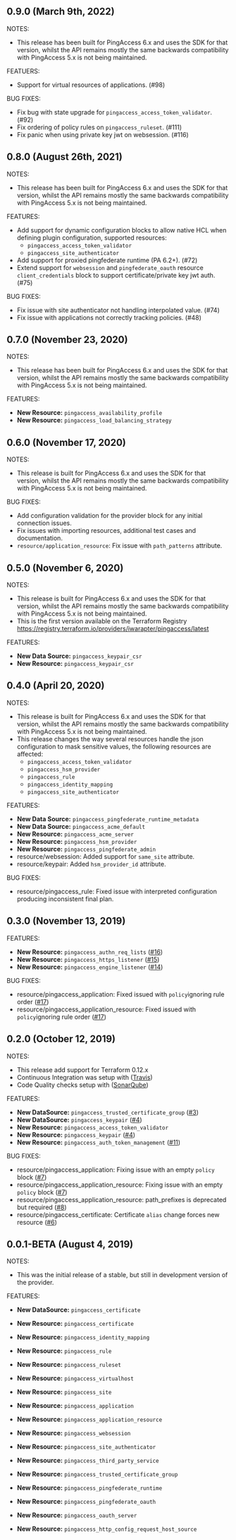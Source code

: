 ## 0.9.0 (March 9th, 2022)

NOTES:

* This release has been built for PingAccess 6.x and uses the SDK for that version, whilst the API remains mostly the same backwards compatibility with PingAccess 5.x is not being maintained.

FEATUERS:

* Support for virtual resources of applications. (#98)

BUG FIXES:

* Fix bug with state upgrade for `pingaccess_access_token_validator`. (#92)
* Fix ordering of policy rules on `pingaccess_ruleset`. (#111)
* Fix panic when using private key jwt on websession. (#116)

## 0.8.0 (August 26th, 2021)

NOTES:

* This release has been built for PingAccess 6.x and uses the SDK for that version, whilst the API remains mostly the same backwards compatibility with PingAccess 5.x is not being maintained.

FEATURES:

* Add support for dynamic configuration blocks to allow native HCL when defining plugin configuration, supported resources:
    - `pingaccess_access_token_validator`
    - `pingaccess_site_authenticator`
* Add support for proxied pingfederate runtime (PA 6.2+). (#72)
* Extend support for `websession` and `pingfederate_oauth` resource `client_credentials` block to support certificate/private key jwt auth. (#75)

BUG FIXES:

* Fix issue with site authenticator not handling interpolated value. (#74)
* Fix issue with applications not correctly tracking policies. (#48)


## 0.7.0 (November 23, 2020)

NOTES:

* This release has been built for PingAccess 6.x and uses the SDK for that version, whilst the API remains mostly the same backwards compatibility with PingAccess 5.x is not being maintained.

FEATURES:

* **New Resource:** `pingaccess_availability_profile`
* **New Resource:** `pingaccess_load_balancing_strategy`

## 0.6.0 (November 17, 2020)

NOTES:

* This release is built for PingAccess 6.x and uses the SDK for that version, whilst the API remains mostly the same backwards compatibility with PingAccess 5.x is not being maintained.

BUG FIXES:

* Add configuration validation for the provider block for any initial connection issues.
* Fix issues with importing resources, additional test cases and documentation.
* `resource/application_resource`: Fix issue with `path_patterns` attribute.

## 0.5.0 (November 6, 2020)

NOTES:

* This release is built for PingAccess 6.x and uses the SDK for that version, whilst the API remains mostly the same backwards compatibility with PingAccess 5.x is not being maintained.
* This is the first version available on the Terraform Registry https://registry.terraform.io/providers/iwarapter/pingaccess/latest

FEATURES:

* **New Data Source:** `pingaccess_keypair_csr`
* **New Resource:** `pingaccess_keypair_csr`

## 0.4.0 (April 20, 2020)

NOTES:

* This release is built for PingAccess 6.x and uses the SDK for that version, whilst the API remains mostly the same backwards compatibility with PingAccess 5.x is not being maintained.
* This release changes the way several resources handle the json configuration to mask sensitive values, the following resources are affected:
    - `pingaccess_access_token_validator`
    - `pingaccess_hsm_provider`
    - `pingaccess_rule`
    - `pingaccess_identity_mapping`
    - `pingaccess_site_authenticator`

FEATURES:

* **New Data Source:** `pingaccess_pingfederate_runtime_metadata`
* **New Data Source:** `pingaccess_acme_default`
* **New Resource:** `pingaccess_acme_server`
* **New Resource:** `pingaccess_hsm_provider`
* **New Resource:** `pingaccess_pingfederate_admin`
* resource/websession: Added support for `same_site` attribute.
* resource/keypair: Added `hsm_provider_id` attribute.

BUG FIXES:

* resource/pingaccess_rule: Fixed issue with interpreted configuration producing inconsistent final plan.

## 0.3.0 (November 13, 2019)

FEATURES:

* **New Resource:** `pingaccess_authn_req_lists` ([#16](https://github.com/iwarapter/terraform-provider-pingaccess/issues/16))
* **New Resource:** `pingaccess_https_listener` ([#15](https://github.com/iwarapter/terraform-provider-pingaccess/issues/15))
* **New Resource:** `pingaccess_engine_listener` ([#14](https://github.com/iwarapter/terraform-provider-pingaccess/issues/14))

BUG FIXES:

* resource/pingaccess_application: Fixed issued with `policy`ignoring rule order ([#17](https://github.com/iwarapter/terraform-provider-pingaccess/issues/17))
* resource/pingaccess_application_resource: Fixed issued with `policy`ignoring rule order ([#17](https://github.com/iwarapter/terraform-provider-pingaccess/issues/17))

## 0.2.0 (October 12, 2019)

NOTES:

* This release add support for Terraform 0.12.x
* Continuous Integration was setup with ([Travis](https://travis-ci.org/iwarapter/terraform-provider-pingaccess))
* Code Quality checks setup with ([SonarQube](https://sonarcloud.io/dashboard?id=github.com.iwarapter.terraform-provider-pingaccess))

FEATURES:

* **New DataSource:** `pingaccess_trusted_certificate_group` ([#3](https://github.com/iwarapter/terraform-provider-pingaccess/issues/3))
* **New DataSource:** `pingaccess_keypair` ([#4](https://github.com/iwarapter/terraform-provider-pingaccess/issues/4))
* **New Resource:** `pingaccess_access_token_validator`
* **New Resource:** `pingaccess_keypair` ([#4](https://github.com/iwarapter/terraform-provider-pingaccess/issues/4))
* **New Resource:** `pingaccess_auth_token_management` ([#11](https://github.com/iwarapter/terraform-provider-pingaccess/issues/11))

BUG FIXES:

* resource/pingaccess_application: Fixing issue with an empty `policy` block ([#7](https://github.com/iwarapter/terraform-provider-pingaccess/issues/7))
* resource/pingaccess_application_resource: Fixing issue with an empty `policy` block ([#7](https://github.com/iwarapter/terraform-provider-pingaccess/issues/7))
* resource/pingaccess_application_resource: path_prefixes is deprecated but required  ([#8](https://github.com/iwarapter/terraform-provider-pingaccess/issues/8))
* resource/pingaccess_certificate: Certificate `alias` change forces new resource ([#6](https://github.com/iwarapter/terraform-provider-pingaccess/issues/6))


## 0.0.1-BETA (August 4, 2019)

NOTES:

* This was the initial release of a stable, but still in development version of the provider.

FEATURES:

* **New DataSource:** `pingaccess_certificate`

* **New Resource:** `pingaccess_certificate`
* **New Resource:** `pingaccess_identity_mapping`
* **New Resource:** `pingaccess_rule`
* **New Resource:** `pingaccess_ruleset`
* **New Resource:** `pingaccess_virtualhost`
* **New Resource:** `pingaccess_site`
* **New Resource:** `pingaccess_application`
* **New Resource:** `pingaccess_application_resource`
* **New Resource:** `pingaccess_websession`
* **New Resource:** `pingaccess_site_authenticator`
* **New Resource:** `pingaccess_third_party_service`
* **New Resource:** `pingaccess_trusted_certificate_group`
* **New Resource:** `pingaccess_pingfederate_runtime`
* **New Resource:** `pingaccess_pingfederate_oauth`
* **New Resource:** `pingaccess_oauth_server`
* **New Resource:** `pingaccess_http_config_request_host_source`
